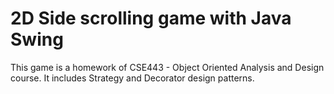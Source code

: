 # 2D Side scrolling game with Java Swing
This game is a homework of CSE443 - Object Oriented Analysis and Design course.
It includes Strategy and Decorator design patterns.
